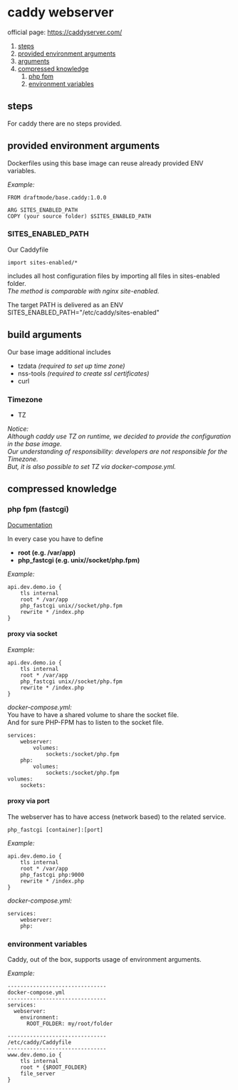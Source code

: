 # caddy webserver
official page: https://caddyserver.com/

1. [steps](#steps)
2. [provided environment arguments](#provided-envs)
3. [arguments](#build-arguments)
4. [compressed knowledge](#compressed-knowledge)
   1. [php fpm](#php-fpm-fastcgi)
   2. [environment variables](#environment-variables)

## steps
For caddy there are no steps provided. 

## provided environment arguments
Dockerfiles using this base image can reuse already provided ENV variables.

_Example:_
```
FROM draftmode/base.caddy:1.0.0

ARG SITES_ENABLED_PATH
COPY (your source folder) $SITES_ENABLED_PATH
```

### SITES_ENABLED_PATH
Our Caddyfile
```
import sites-enabled/*
```
includes all host configuration files by importing all files in sites-enabled folder.<br/>
_The method is comparable with nginx site-enabled._<br/>

The target PATH is delivered as an ENV SITES_ENABLED_PATH="/etc/caddy/sites-enabled"

## build arguments

Our base image additional includes
- tzdata _(required to set up time zone)_
- nss-tools _(required to create ssl certificates)_
- curl

### Timezone
- TZ

_Notice:_<br/>
_Although caddy use TZ on runtime, we decided to provide the configuration in the base image.<br/>
Our understanding of responsibility: developers are not responsible for the Timezone.<br/>But, it is also possible to set TZ via docker-compose.yml._

## compressed knowledge
### php fpm (fastcgi)
[Documentation](https://caddyserver.com/docs/caddyfile/directives/php_fastcgi)

In every case you have to define
- **root (e.g. /var/app)**
- **php_fastcgi (e.g. unix//socket/php.fpm)**

_Example:_ 
```
api.dev.demo.io {
    tls internal
    root * /var/app
    php_fastcgi unix//socket/php.fpm
    rewrite * /index.php
}
```
#### proxy via socket
_Example:_
```
api.dev.demo.io {
    tls internal
    root * /var/app
    php_fastcgi unix//socket/php.fpm
    rewrite * /index.php
}
```
_docker-compose.yml:_<br>
You have to have a shared volume to share the socket file.<br/>
And for sure PHP-FPM has to listen to the socket file.
```
services:
    webserver:
        volumes:
            sockets:/socket/php.fpm            
    php:
        volumes:
            sockets:/socket/php.fpm
volumes:
    sockets:
```
#### proxy via port
The webserver has to have access (network based) to the related service.<br/>
```
php_fastcgi [container]:[port]
```
_Example:_
```
api.dev.demo.io {
    tls internal
    root * /var/app
    php_fastcgi php:9000
    rewrite * /index.php
}
```
_docker-compose.yml:_
```
services:
    webserver:
    php:
```
### environment variables
Caddy, out of the box, supports usage of environment arguments.

_Example:_
```
-------------------------------
docker-compose.yml
-------------------------------
services:
  webserver:
    environment:
      ROOT_FOLDER: my/root/folder

-------------------------------
/etc/caddy/Caddyfile
-------------------------------
www.dev.demo.io {
    tls internal
    root * {$ROOT_FOLDER}
    file_server
}
```
